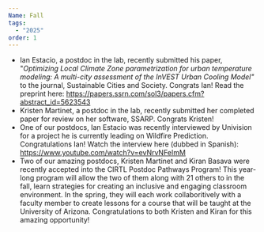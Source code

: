 ```yaml
---
Name: Fall
tags:
  - "2025"
order: 1
---
```

* Ian Estacio, a postdoc in the lab, recently submitted his paper, "*Optimizing Local Climate Zone parametrization for urban temperature modeling: A multi-city assessment of the InVEST Urban Cooling Model"* to the journal, Sustainable Cities and Society. Congrats Ian! Read the preprint here: <https://papers.ssrn.com/sol3/papers.cfm?abstract_id=5623543>
* Kristen Martinet, a postdoc in the lab, recently submitted her completed paper for review on her software, SSARP. Congrats Kristen!
* One of our postdocs, Ian Estacio was recently interviewed by Univision for a project he is currently leading on Wildfire Prediction. Congratulations Ian! Watch the interview here (dubbed in Spanish): <https://www.youtube.com/watch?v=evNrvNFeImM>
* Two of our amazing postdocs, Kristen Martinet and Kiran Basava were recently accepted into the CIRTL Postdoc Pathways Program! This year-long program will allow the two of them along with 21 others to in the fall, learn strategies for creating an inclusive and engaging classroom environment. In the spring, they will each work collaboritively with a faculty member to create lessons for a course that will be taught at the University of Arizona. Congratulations to both Kristen and Kiran for this amazing opportunity!
